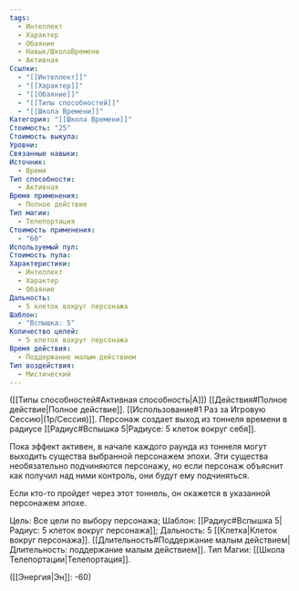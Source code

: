 ```yaml
---
tags:
  - Интеллект
  - Характер
  - Обаяние
  - Навык/ШколаВремени
  - Активная
Ссылки:
  - "[[Интеллект]]"
  - "[[Характер]]"
  - "[[Обаяние]]"
  - "[[Типы способностей]]"
  - "[[Школа Времени]]"
Категория: "[[Школа Времени]]"
Стоимость: "25"
Стоимость выкупа: 
Уровни: 
Связанные навыки: 
Источник:
  - Время
Тип способности:
  - Активная
Время применения:
  - Полное действие
Тип магии:
  - Телепортация
Стоимость применения:
  - "60"
Используемый пул: 
Стоимость пула: 
Характеристики:
  - Интеллект
  - Характер
  - Обаяние
Дальность:
  - 5 клеток вокруг персонажа
Шаблон:
  - "Вспышка: 5"
Количество целей:
  - 5 клеток вокруг персонажа
Время действия:
  - Поддержание малым действием
Тип воздействия:
  - Мистический
---
```

([[Типы способностей#Активная способность|А]]) [[Действия#Полное действие|Полное действие]]. [[Использование#1 Раз за Игровую Сессию|(1р/Сессия)]]. Персонаж создает выход из тоннеля времени в радиусе [[Радиус#Вспышка 5|Радиусе: 5 клеток вокруг себя]]. 

Пока эффект активен, в начале каждого раунда из тоннеля могут выходить существа выбранной персонажем эпохи. Эти существа необязательно подчиняются персонажу, но если персонаж объяснит как получил над ними контроль, они будут ему подчиняться. 

Если кто-то пройдет через этот тоннель, он окажется в указанной персонажем эпохе. 

Цель: Все цели по выбору персонажа; Шаблон: [[Радиус#Вспышка 5|Радиус: 5 клеток вокруг персонажа]]; Дальность: 5 [[Клетка|Клеток вокруг персонажа]]. [[Длительность#Поддержание малым действием|Длительность: поддержание малым действием]]. Тип Магии: [[Школа Телепортации|Телепортация]].

([[Энергия|Эн]]: -60)